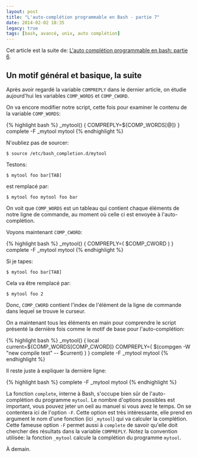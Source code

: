 ```yaml
---
layout: post
title: "L'auto-complétion programmable en Bash - partie 7"
date: 2014-02-02 18:35
legacy: true
tags: [bash, avancé, unix, auto complétion]
---
```




Cet article est la suite de:
[L'auto complétion programmable en bash: partie 6](/blog/2014/01/29/lauto-completion-programmable-en-bash-partie-6/).

Un motif général et basique, la suite
-------------------------------------------

Après avoir regardé la variable `COMPREPLY` dans le dernier article,
on étudie aujourd'hui les variables `COMP_WORDS` et `COMP_CWORD`.

<!-- more -->

On va encore modifier notre script, cette fois pour examiner le
contenu de la variable `COMP_WORDS`:

{% highlight bash %}
_mytool()
{
    COMPREPLY=${COMP_WORDS[@]}
}
complete -F _mytool mytool
{% endhighlight %}

N'oubliez pas de sourcer:

    $ source /etc/bash_completion.d/mytool

Testons:

    $ mytool foo bar[TAB]

est remplacé par:

    $ mytool foo mytool foo bar

On voit que `COMP_WORDS` est un tableau qui contient chaque éléments
de notre ligne de commande, au moment où celle ci est envoyée à
l'auto-complétion.

Voyons maintenant `COMP_CWORD`:

{% highlight bash %}
_mytool()
{
    COMPREPLY=( $COMP_CWORD )
}
complete -F _mytool mytool
{% endhighlight %}

Si je tapes:

    $ mytool foo bar[TAB]

Cela va être remplacé par:

    $ mytool foo 2

Donc, `COMP_CWORD` contient l'index de l'élément de la ligne de
commande dans lequel se trouve le curseur.

On a maintenant tous les éléments en main pour comprendre le script
présenté la dernière fois comme le motif de base pour
l'auto-complétion:

{% highlight bash %}
_mytool()
{
    local current=${COMP_WORDS[COMP_CWORD]}
    COMPREPLY=( $(compgen -W "new compile test" -- $current) )
}
complete -F _mytool mytool
{% endhighlight %}

Il reste juste à expliquer la dernière ligne:

{% highlight bash %}
complete -F _mytool mytool
{% endhighlight %}

La fonction `complete`, interne à Bash, s'occupe bien sûr de l'auto-complétion
du programme `mytool`. Le nombre d'options possibles est important, vous pouvez
jeter un oeil au manuel si vous avez le temps. On se contentera ici de l'option
`-F`. Cette option est très intéressante, elle prend en argument le nom d'une
fonction (ici `_mytool`) qui va calculer la complétion. Cette fameuse option
`-F` permet aussi à `complete` de savoir qu'elle doit chercher des résultats
dans la variable `COMPREPLY`. Notez la convention utilisée: la fonction
`_mytool` calcule la complétion du programme `mytool`.



À demain.



